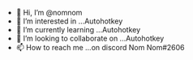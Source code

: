 - 👋 Hi, I’m @nomnom
- 👀 I’m interested in ...Autohotkey
- 🌱 I’m currently learning ...Autohotkey
- 💞️ I’m looking to collaborate on ...Autohotkey
- 📫 How to reach me ...on discord Nom Nom#2606

<!---
nomnom/nomnom is a ✨ special ✨ repository because its `README.md` (this file) appears on your GitHub profile.
You can click the Preview link to take a look at your changes.
--->
